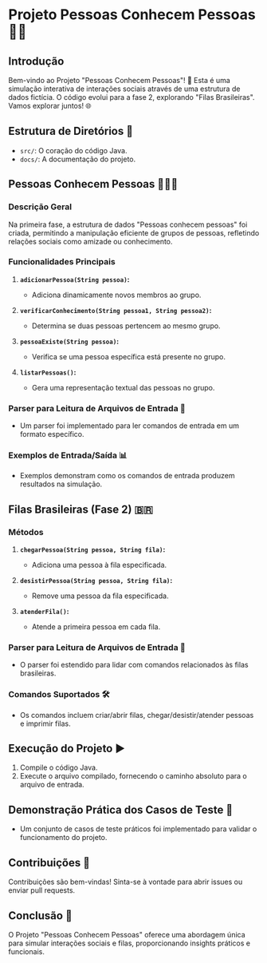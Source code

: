 # Projeto Pessoas Conhecem Pessoas 🤝👫

## Introdução

Bem-vindo ao Projeto "Pessoas Conhecem Pessoas"! 🚀 Esta é uma simulação interativa de interações sociais através de uma estrutura de dados fictícia. O código evolui para a fase 2, explorando "Filas Brasileiras". Vamos explorar juntos! 🌐

## Estrutura de Diretórios 📂

- `src/`: O coração do código Java.
- `docs/`: A documentação do projeto.

## Pessoas Conhecem Pessoas 🧑‍🤝‍🧑

### Descrição Geral

Na primeira fase, a estrutura de dados "Pessoas conhecem pessoas" foi criada, permitindo a manipulação eficiente de grupos de pessoas, refletindo relações sociais como amizade ou conhecimento.

### Funcionalidades Principais

1. **`adicionarPessoa(String pessoa)`:**
   - Adiciona dinamicamente novos membros ao grupo.

2. **`verificarConhecimento(String pessoa1, String pessoa2)`:**
   - Determina se duas pessoas pertencem ao mesmo grupo.

3. **`pessoaExiste(String pessoa)`:**
   - Verifica se uma pessoa específica está presente no grupo.

4. **`listarPessoas()`:**
   - Gera uma representação textual das pessoas no grupo.

### Parser para Leitura de Arquivos de Entrada 📄

- Um parser foi implementado para ler comandos de entrada em um formato específico.

### Exemplos de Entrada/Saída 📊

- Exemplos demonstram como os comandos de entrada produzem resultados na simulação.

## Filas Brasileiras (Fase 2) 🇧🇷

### Métodos

1. **`chegarPessoa(String pessoa, String fila)`:**
   - Adiciona uma pessoa à fila especificada.

2. **`desistirPessoa(String pessoa, String fila)`:**
   - Remove uma pessoa da fila especificada.

3. **`atenderFila()`:**
   - Atende a primeira pessoa em cada fila.

### Parser para Leitura de Arquivos de Entrada 📄

- O parser foi estendido para lidar com comandos relacionados às filas brasileiras.

### Comandos Suportados 🛠️

- Os comandos incluem criar/abrir filas, chegar/desistir/atender pessoas e imprimir filas.

## Execução do Projeto ▶️

1. Compile o código Java.
2. Execute o arquivo compilado, fornecendo o caminho absoluto para o arquivo de entrada.

## Demonstração Prática dos Casos de Teste 🚀

- Um conjunto de casos de teste práticos foi implementado para validar o funcionamento do projeto.

## Contribuições 🤝

Contribuições são bem-vindas! Sinta-se à vontade para abrir issues ou enviar pull requests.

## Conclusão 🎉

O Projeto "Pessoas Conhecem Pessoas" oferece uma abordagem única para simular interações sociais e filas, proporcionando insights práticos e funcionais.
